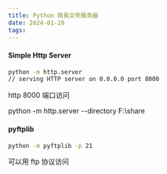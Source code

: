 ```yaml
---
title: Python 简易文件服务器
date: 2024-01-20
tags:
---
```


#### Simple Http Server
```cmd
python -m http.server
// serving HTTP server on 0.0.0.0 port 8000
```
http 8000 端口访问

python -m http.server --directory F:\share
#### pyftplib

```cmd
python -m pyftplib -p 21
```

可以用 ftp 协议访问
